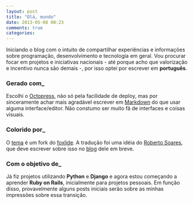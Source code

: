 ```yaml
---
layout: post
title: "Olá, mundo"
date: 2013-05-08 00:23
comments: true
categories: 
---
```



Iniciando o blog com o intuito de compartilhar experiências e informações sobre programação, desenvolvimento e tecnologia em geral. Vou procurar focar em projetos e iniciativas nacionais - até porque acho que valorização e incentivo nunca são demais -, por isso optei por escrever em __português__.

<!-- more -->

### Gerado com_
Escolhi o [Octopress](http://octopress.org/), não só pela facilidade de deploy, mas por sinceramente achar mais agradável escrever em [Markdown](http://en.wikipedia.org/wiki/Markdown) do que usar alguma interface/editor. Não constumo ser muito fã de interfaces e coisas visuais.

### Colorido por_
O [tema](https://github.com/recarreira/pinkfox-pt-br) é um fork do [foxlide](https://github.com/sevenadrian/foxslide). A tradução foi uma idéia do [Roberto Soares](http://robertosoares.me), que deve escrever sobre isso no [blog](http://blog.robertosoares.me) dele em breve.

### Com o objetivo de_
Já fiz projetos utilizando __Python__ e __Django__ e agora estou começando a aprender __Ruby on Rails__, inicialmente para projetos pessoais. Em função disso, provavelmente alguns posts iniciais serão sobre as minhas impressões sobre essa transição.
